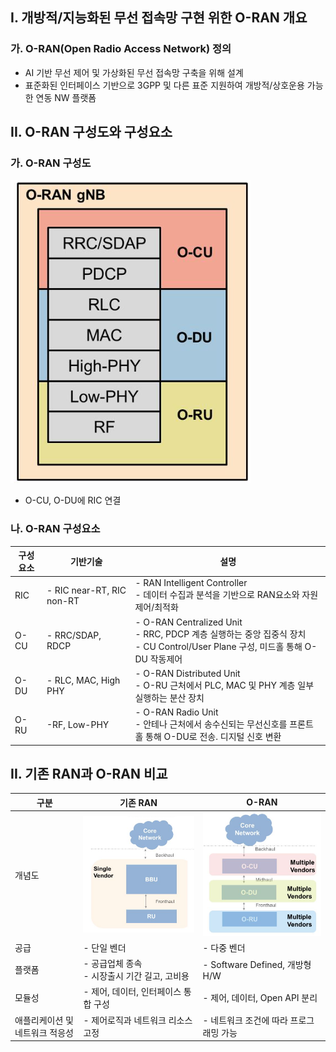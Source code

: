 ## I. 개방적/지능화된 무선 접속망 구현 위한 O-RAN 개요
### 가. O-RAN(Open Radio Access Network) 정의
- AI 기반 무선 제어 및 가상화된 무선 접속망 구축을 위해 설계
- 표준화된 인터페이스 기반으로 3GPP 및 다른 표준 지원하여 개방적/상호운용 가능한 연동 NW 플랫폼

## II. O-RAN 구성도와 구성요소
### 가. O-RAN 구성도
![Alt text](./Images/DN006_4.png)
- O-CU, O-DU에 RIC 연결
### 나. O-RAN 구성요소

구성요소 | 기반기술 | 설명
-- | -- | --
RIC | - RIC near-RT, RIC non-RT | - RAN Intelligent Controller<br> - 데이터 수집과 분석을 기반으로 RAN요소와 자원 제어/최적화
O-CU | - RRC/SDAP, RDCP | - O-RAN Centralized Unit<br>- RRC, PDCP 계층 실행하는 중앙 집중식 장치<br>- CU Control/User Plane 구성, 미드홀 통해 O-DU 작동제어
O-DU | - RLC, MAC, High PHY | - O-RAN Distributed Unit<br> - O-RU 근처에서 PLC, MAC 및 PHY 계층 일부 실행하는 분산 장치
O-RU | -RF, Low-PHY | - O-RAN Radio Unit<br>- 안테나 근처에서 송수신되는 무선신호를 프론트홀 통해 O-DU로 전송. 디지털 신호 변환


## II. 기존 RAN과 O-RAN 비교
구분 | 기존 RAN | O-RAN
-- | -- | --
개념도 | ![Alt text](./Images/DN006_5.png) | ![Alt text](./Images/DN006_6.png)
공급 | - 단일 벤더 | - 다중 벤더
플랫폼 | - 공급업체 종속<br>- 시장출시 기간 길고, 고비용 | - Software Defined, 개방형 H/W
모듈성 | - 제어, 데이터, 인터페이스 통합 구성 | - 제어, 데이터, Open API 분리
애플리케이션 및 네트워크 적응성 | - 제어로직과 네트워크 리소스 고정 | - 네트워크 조건에 따라 프로그래밍 가능
